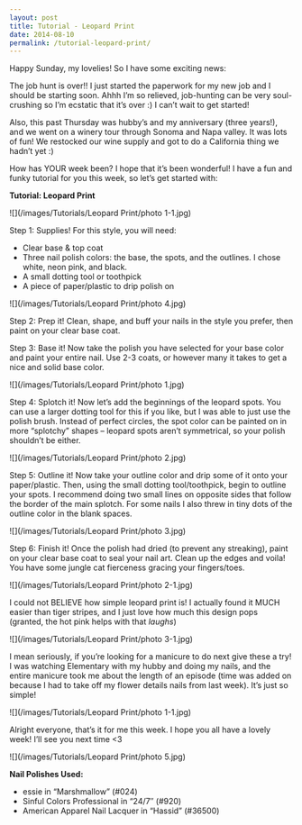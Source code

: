 ```yaml
---
layout: post
title: Tutorial - Leopard Print
date: 2014-08-10
permalink: /tutorial-leopard-print/
---
```


Happy Sunday, my lovelies! So I have some exciting news:

The job hunt is over!! I just started the paperwork for my new job and I should be starting soon. Ahhh I’m so relieved, job-hunting can be very soul-crushing so I’m ecstatic that it’s over :) I can’t wait to get started!

Also, this past Thursday was hubby’s and my anniversary (three years!), and we went on a winery tour through Sonoma and Napa valley. It was lots of fun! We restocked our wine supply and got to do a California thing we hadn’t yet :)

How has YOUR week been? I hope that it’s been wonderful! I have a fun and funky tutorial for you this week, so let’s get started with:

**Tutorial: Leopard Print**

![](/images/Tutorials/Leopard Print/photo 1-1.jpg)

Step 1: Supplies! For this style, you will need:

* Clear base & top coat
* Three nail polish colors: the base, the spots, and the outlines. I chose white, neon pink, and black.
* A small dotting tool or toothpick
* A piece of paper/plastic to drip polish on

![](/images/Tutorials/Leopard Print/photo 4.jpg)

Step 2: Prep it! Clean, shape, and buff your nails in the style you prefer, then paint on your clear base coat.

Step 3: Base it! Now take the polish you have selected for your base color and paint your entire nail. Use 2-3 coats, or however many it takes to get a nice and solid base color.

![](/images/Tutorials/Leopard Print/photo 1.jpg)

Step 4: Splotch it! Now let’s add the beginnings of the leopard spots. You can use a larger dotting tool for this if you like, but I was able to just use the polish brush. Instead of perfect circles, the spot color can be painted on in more “splotchy” shapes – leopard spots aren’t symmetrical, so your polish shouldn’t be either.

![](/images/Tutorials/Leopard Print/photo 2.jpg)

Step 5: Outline it! Now take your outline color and drip some of it onto your paper/plastic. Then, using the small dotting tool/toothpick, begin to outline your spots. I recommend doing two small lines on opposite sides that follow the border of the main splotch. For some nails I also threw in tiny dots of the outline color in the blank spaces.

![](/images/Tutorials/Leopard Print/photo 3.jpg)

Step 6: Finish it! Once the polish had dried (to prevent any streaking), paint on your clear base coat to seal your nail art. Clean up the edges and voila! You have some jungle cat fierceness gracing your fingers/toes.

![](/images/Tutorials/Leopard Print/photo 2-1.jpg)

I could not BELIEVE how simple leopard print is! I actually found it MUCH easier than tiger stripes, and I just love how much this design pops (granted, the hot pink helps with that *laughs*)

![](/images/Tutorials/Leopard Print/photo 3-1.jpg)

I mean seriously, if you’re looking for a manicure to do next give these a try! I was watching Elementary with my hubby and doing my nails, and the entire manicure took me about the length of an episode (time was added on because I had to take off my flower details nails from last week). It’s just so simple!

![](/images/Tutorials/Leopard Print/photo 1-1.jpg)

Alright everyone, that’s it for me this week. I hope you all have a lovely week! I’ll see you next time <3

![](/images/Tutorials/Leopard Print/photo 5.jpg)

**Nail Polishes Used:**

- essie in “Marshmallow” (#024)
- Sinful Colors Professional in “24/7″ (#920)
- American Apparel Nail Lacquer in “Hassid” (#36500)